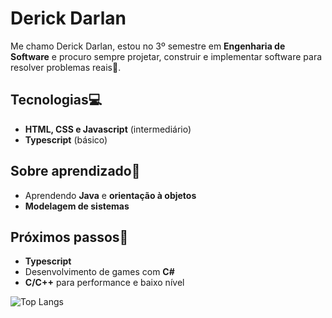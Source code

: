 
# Derick Darlan 



Me chamo Derick Darlan, estou no 3º semestre em **Engenharia de Software** e procuro sempre projetar, construir e implementar software para resolver problemas reais🧮.


## Tecnologias💻
- **HTML, CSS e Javascript** (intermediário)
- **Typescript** (básico)

## Sobre aprendizado📖
- Aprendendo **Java** e **orientação à objetos**
- **Modelagem de sistemas**

## Próximos passos🔭
- **Typescript**
- Desenvolvimento de games com **C#**
- **C/C++** para performance e baixo nível


![Top Langs](https://github-readme-stats.vercel.app/api/top-langs/?username=DerickRiso&show_icons=true&include_all_commits=true&count_private=true&theme=github_dark_dimmed&layout=compact&bg_color=00000000&rank_icon=github&card_width=500&line_height=20&langs_count=5&locale=pt-br)
